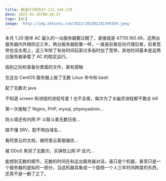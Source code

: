 ```yaml
---
title: 致运行3年的47.111.244.170
date: 2023-01-16T00:26:17
tags: [AC]
image: 'http://img.atksoto.com/2022/202301242340359.jpeg'
---
```


本月 1.20 陪伴 AC 最久的一台服务器要过期了，紧接就是 47.110.160.49，这两台服务器内外相伴近三年，两台服务器配置一样，一直是前者反向代理后者，前者宽带也没太用上，这三年除了有些时间玩家过多临时加了宽带，其他时间基本是这两台服务器承载了 AC 的稳定运行。

临别之际检查备份里面的文件，甚有感触

在这台 CentOS 服务器上敲了无数 Linux 命令和 bash

配了无数次 java

不知道 screen 和进程的进程号差 1 也不会查，每次为了关幽灵进程都干脆全 kill

第一次接触了 Niginx, PHP, mysql, phpmyadmin…

防火墙还有内网 IP 斗智斗勇无数日夜…

搞不懂 SRV，配不明白域名...

看阿里云的文档，被阿里云客服骚扰…

被 DDoS 黑洞了无数次，买弹性公网 IP 反代…

能想到无数的细节，无数的时间在和这台服务器对话，虽只是个机器，甚至只是一个服务器的虚拟的一部分，当这机器具象成一个能陪一个人三年时间跨度的东西，还真不是一删了之了。
